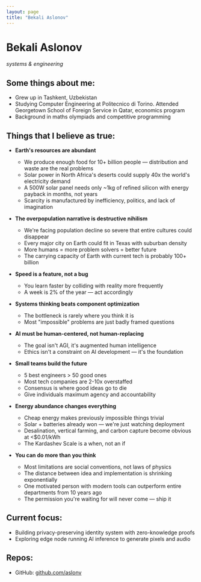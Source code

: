 ```yaml
---
layout: page
title: "Bekali Aslonov"
---
```


# Bekali Aslonov

*systems & engineering*

## Some things about me:

* Grew up in Tashkent, Uzbekistan
* Studying Computer Engineering at Politecnico di Torino. Attended Georgetown School of Foreign Service in Qatar, economics program
* Background in maths olympiads and competitive programming

## Things that I believe as true:


* **Earth's resources are abundant**
  * We produce enough food for 10+ billion people — distribution and waste are the real problems
  * Solar power in North Africa's deserts could supply 40x the world's electricity demand
  * A 500W solar panel needs only ~1kg of refined silicon with energy payback in months, not years
  * Scarcity is manufactured by inefficiency, politics, and lack of imagination


* **The overpopulation narrative is destructive nihilism**
  * We're facing population decline so severe that entire cultures could disappear
  * Every major city on Earth could fit in Texas with suburban density
  * More humans = more problem solvers = better future
  * The carrying capacity of Earth with current tech is probably 100+ billion


* **Speed is a feature, not a bug**
  * You learn faster by colliding with reality more frequently
  * A week is 2% of the year — act accordingly


* **Systems thinking beats component optimization**
  * The bottleneck is rarely where you think it is
  * Most "impossible" problems are just badly framed questions


* **AI must be human-centered, not human-replacing**
  * The goal isn't AGI, it's augmented human intelligence
  * Ethics isn't a constraint on AI development — it's the foundation

 
* **Small teams build the future**
  * 5 best engineers > 50 good ones
  * Most tech companies are 2-10x overstaffed
  * Consensus is where good ideas go to die
  * Give individuals maximum agency and accountability


* **Energy abundance changes everything**
  * Cheap energy makes previously impossible things trivial
  * Solar + batteries already won — we're just watching deployment
  * Desalination, vertical farming, and carbon capture become obvious at <$0.01/kWh
  * The Kardashev Scale is a when, not an if


* **You can do more than you think**
  * Most limitations are social conventions, not laws of physics
  * The distance between idea and implementation is shrinking exponentially
  * One motivated person with modern tools can outperform entire departments from 10 years ago
  * The permission you're waiting for will never come — ship it


## Current focus:

* Building privacy-preserving identity system with zero-knowledge proofs
* Exploring edge node running AI inference to generate pixels and audio

## Repos:

* GitHub: [github.com/aslonv](https://github.com/aslonv)
